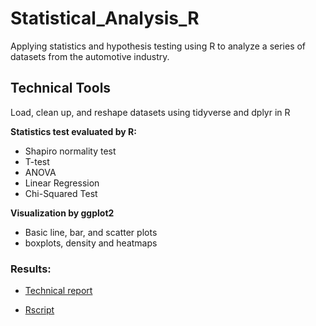 # Statistical_Analysis_R

Applying statistics and hypothesis testing using R to analyze a series of datasets from the automotive industry.

## Technical Tools

Load, clean up, and reshape datasets using tidyverse and dplyr in R

**Statistics test evaluated by R:**

- Shapiro normality test
- T-test
- ANOVA
- Linear Regression
- Chi-Squared Test


**Visualization by ggplot2**

- Basic line, bar, and scatter plots
- boxplots, density and heatmaps

### Results:

- [Technical report]()

- [Rscript](https://github.com/raven-rivas/Statistical_Analysis_R/blob/master/R_analysis/MechaCarChallenge.RScript)
